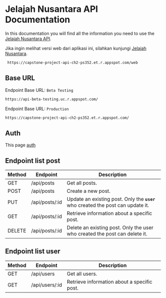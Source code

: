 # Jelajah Nusantara API Documentation

In this documentation you will find all the information you need to use the [Jelajah Nusantara API](<[#](https://api-beta-testing.uc.r.appspot.com/)>).

Jika ingin melihat versi web dari aplikasi ini, silahkan kunjungi [Jelajah Nusantara](https://capstone-project-api-ch2-ps352.et.r.appspot.com/web).

```bash
 https://capstone-project-api-ch2-ps352.et.r.appspot.com/web
```

## Base URL

Endpoint Base URL: `Beta Testing`

```bash
https://api-beta-testing.uc.r.appspot.com/
```

Endpoint Base URL: `Production`

```bash
https://capstone-project-api-ch2-ps352.et.r.appspot.com/
```

## Auth

This page [auth](https://buryne.github.io/capstone-api-docs/auth/login/)

## Endpoint list post

| Method | Endpoint       | Description                                                                      |
| ------ | -------------- | -------------------------------------------------------------------------------- |
| GET    | /api/posts     | Get all posts.                                                                   |
| POST   | /api/posts     | Create a new post.                                                               |
| PUT    | /api/posts/:id | Update an existing post. Only the **`user`** who created the post can update it. |
| GET    | /api/posts/:id | Retrieve information about a specific post.                                      |
| DELETE | /api/posts/:id | Delete an existing post. Only the user who created the post can delete it.       |

## Endpoint list user

| Method | Endpoint       | Description                                 |
| ------ | -------------- | ------------------------------------------- |
| GET    | /api/users     | Get all users.                              |
| GET    | /api/users/:id | Retrieve information about a specific post. |
